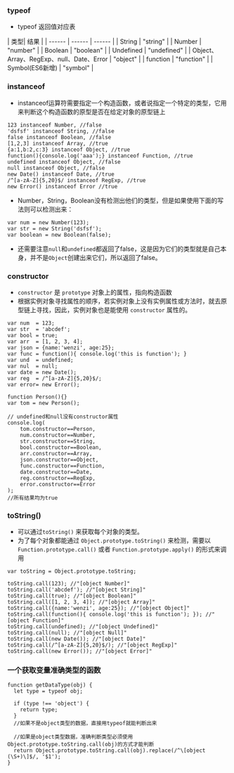 ### typeof
* typeof 返回值对应表

| 类型| 结果 |
| ------ | ------ | ------ |
| String	| "string" |
| Number	| "number" |
| Boolean	| "boolean" |
| Undefined | "undefined" |
| Object、Array、RegExp、null、Date、Error | "object" |
| function | "function" |
| Symbol(ES6新增) | "symbol" |

### instanceof
* instanceof运算符需要指定一个构造函数，或者说指定一个特定的类型，它用来判断这个构造函数的原型是否在给定对象的原型链上

```
123 instanceof Number, //false
'dsfsf' instanceof String, //false
false instanceof Boolean, //false
[1,2,3] instanceof Array, //true
{a:1,b:2,c:3} instanceof Object, //true
function(){console.log('aaa');} instanceof Function, //true
undefined instanceof Object, //false
null instanceof Object, //false
new Date() instanceof Date, //true
/^[a-zA-Z]{5,20}$/ instanceof RegExp, //true
new Error() instanceof Error //true
```
* Number，String，Boolean没有检测出他们的类型，但是如果使用下面的写法则可以检测出来：

```
var num = new Number(123);
var str = new String('dsfsf');
var boolean = new Boolean(false);
```
* 还需要注意`null`和`undefined`都返回了false，这是因为它们的类型就是自己本身，并不是`Object`创建出来它们，所以返回了false。

### constructor
* `constructor` 是 `prototype` 对象上的属性，指向构造函数
* 根据实例对象寻找属性的顺序，若实例对象上没有实例属性或方法时，就去原型链上寻找，因此，实例对象也是能使用 `constructor` 属性的。

```
var num  = 123;
var str  = 'abcdef';
var bool = true;
var arr  = [1, 2, 3, 4];
var json = {name:'wenzi', age:25};
var func = function(){ console.log('this is function'); }
var und  = undefined;
var nul  = null;
var date = new Date();
var reg  = /^[a-zA-Z]{5,20}$/;
var error= new Error();

function Person(){}
var tom = new Person();

// undefined和null没有constructor属性
console.log(
    tom.constructor==Person,
    num.constructor==Number,
    str.constructor==String,
    bool.constructor==Boolean,
    arr.constructor==Array,
    json.constructor==Object,
    func.constructor==Function,
    date.constructor==Date,
    reg.constructor==RegExp,
    error.constructor==Error
);
//所有结果均为true
```

### toString()
* 可以通过`toString()` 来获取每个对象的类型。
* 为了每个对象都能通过 `Object.prototype.toString()` 来检测，需要以 `Function.prototype.call()` 或者 `Function.prototype.apply()` 的形式来调用

```
var toString = Object.prototype.toString;

toString.call(123); //"[object Number]"
toString.call('abcdef'); //"[object String]"
toString.call(true); //"[object Boolean]"
toString.call([1, 2, 3, 4]); //"[object Array]"
toString.call({name:'wenzi', age:25}); //"[object Object]"
toString.call(function(){ console.log('this is function'); }); //"[object Function]"
toString.call(undefined); //"[object Undefined]"
toString.call(null); //"[object Null]"
toString.call(new Date()); //"[object Date]"
toString.call(/^[a-zA-Z]{5,20}$/); //"[object RegExp]"
toString.call(new Error()); //"[object Error]"
```

### 一个获取变量准确类型的函数

```
function getDataType(obj) {
  let type = typeof obj;

  if (type !== 'object') {
    return type;
  }
  //如果不是object类型的数据，直接用typeof就能判断出来

  //如果是object类型数据，准确判断类型必须使用Object.prototype.toString.call(obj)的方式才能判断
  return Object.prototype.toString.call(obj).replace(/^\[object (\S+)\]$/, '$1');
}
```
